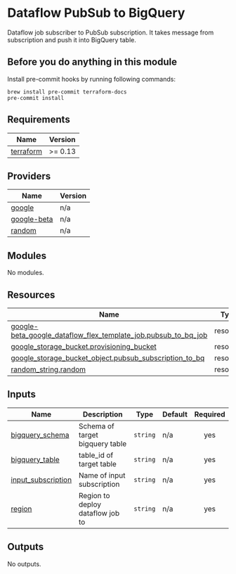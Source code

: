 # Dataflow PubSub to BigQuery

Dataflow job subscriber to PubSub subscription. It takes message from subscription and push it into BigQuery table.

## Before you do anything in this module

Install pre-commit hooks by running following commands:

```shell script
brew install pre-commit terraform-docs
pre-commit install
```

<!-- BEGINNING OF PRE-COMMIT-TERRAFORM DOCS HOOK -->
## Requirements

| Name | Version |
|------|---------|
| <a name="requirement_terraform"></a> [terraform](#requirement\_terraform) | >= 0.13 |

## Providers

| Name | Version |
|------|---------|
| <a name="provider_google"></a> [google](#provider\_google) | n/a |
| <a name="provider_google-beta"></a> [google-beta](#provider\_google-beta) | n/a |
| <a name="provider_random"></a> [random](#provider\_random) | n/a |

## Modules

No modules.

## Resources

| Name | Type |
|------|------|
| [google-beta_google_dataflow_flex_template_job.pubsub_to_bq_job](https://registry.terraform.io/providers/hashicorp/google-beta/latest/docs/resources/google_dataflow_flex_template_job) | resource |
| [google_storage_bucket.provisioning_bucket](https://registry.terraform.io/providers/hashicorp/google/latest/docs/resources/storage_bucket) | resource |
| [google_storage_bucket_object.pubsub_subscription_to_bq](https://registry.terraform.io/providers/hashicorp/google/latest/docs/resources/storage_bucket_object) | resource |
| [random_string.random](https://registry.terraform.io/providers/hashicorp/random/latest/docs/resources/string) | resource |

## Inputs

| Name | Description | Type | Default | Required |
|------|-------------|------|---------|:--------:|
| <a name="input_bigquery_schema"></a> [bigquery\_schema](#input\_bigquery\_schema) | Schema of target bigquery table | `string` | n/a | yes |
| <a name="input_bigquery_table"></a> [bigquery\_table](#input\_bigquery\_table) | table\_id of target table | `string` | n/a | yes |
| <a name="input_input_subscription"></a> [input\_subscription](#input\_input\_subscription) | Name of input subscription | `string` | n/a | yes |
| <a name="input_region"></a> [region](#input\_region) | Region to deploy dataflow job to | `string` | n/a | yes |

## Outputs

No outputs.
<!-- END OF PRE-COMMIT-TERRAFORM DOCS HOOK -->
